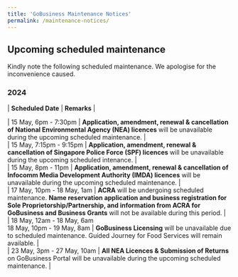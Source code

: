 ```yaml
---
title: 'GoBusiness Maintenance Notices'
permalink: /maintenance-notices/
---
```


## Upcoming scheduled maintenance

Kindly note the following scheduled maintenance. We apologise for the inconvenience caused.

### 2024 

| **Scheduled Date** | **Remarks** |  

  
| 15 May, 6pm - 7:30pm | **Application, amendment, renewal & cancellation of National Environmental Agency (NEA) licences** will be unavailable during the upcoming scheduled maintenance. |    
| 15 May, 7:15pm - 9:15pm | **Application, amendment, renewal & cancellation of Singapore Police Force (SPF) licences** will be unavailable during the upcoming scheduled intenance. |      
| 15 May, 8pm - 11pm | **Application, amendment, renewal & cancellation of Infocomm Media Development Authority (IMDA) licences** will be unavailable during the upcoming scheduled maintenance. |   
| 17 May, 10pm - 18 May, 1am | **ACRA** will be undergoing scheduled maintenance. **Name reservation application and business registration for Sole Proprietorship/Partnership, and information from ACRA for GoBusiness and Business Grants** will not be available during this period. |               
| 18 May, 12am - 18 May, 6am<br>18 May, 10pm - 19 May, 8am | **GoBusiness Licensing** will be unavailable due to scheduled maintenance. Guided Journey for Food Services will remain available. |               
| 23 May, 3pm - 27 May, 10am | **All NEA Licences & Submission of Returns** on GoBusiness Portal will be unavailable during the upcoming scheduled maintenance. |       
    

      



<script src="/jquery/jquery.min.js"></script> <script src="/jquery/resize-tables.js"></script>

